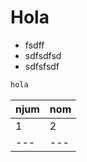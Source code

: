 # Hola
- fsdff
- sdfsdfsd
- sdfsfsdf
```sh
hola
```
| njum | nom |
|------|-----|
| 1 | 2 |
|---|---|

